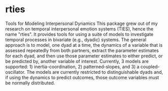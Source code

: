 # rties
Tools for Modeling Interpersonal Dynamics
This package grew out of my research on temporal interpersonal emotion systems (TIES), hence the name "rties". It provides tools for using a suite of models to investigate temporal processes in bivariate (e.g., dyadic) systems. The general approach is to model, one dyad at a time, the dynamics of a variable that is assessed repeatedly from both partners, extract the parameter estimates for each dyad, and then use those parameter estimates to either predict, or be predicted by, another variable of interest. Currently, 3 models are supported: 1) inertia-coordination, 2) patterned-slopes, and 3) a coupled-oscillator. The models are currently restricted to distinguishable dyads and, if using the dynamics to predict outcomes, those outcome variables must be normally distributed.
